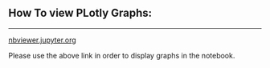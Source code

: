 ## How To view PLotly Graphs:
***
<a href="https://nbviewer.jupyter.org/github/pzalejski/corona-virus-analysis-pz/blob/master/CoronaVirus-Analysis.ipynb">nbviewer.jupyter.org</a>

Please use the above link in order to display graphs in the notebook.
